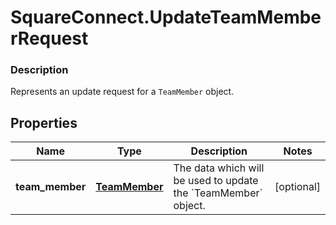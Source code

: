 # SquareConnect.UpdateTeamMemberRequest

### Description

Represents an update request for a `TeamMember` object.

## Properties
Name | Type | Description | Notes
------------ | ------------- | ------------- | -------------
**team_member** | [**TeamMember**](TeamMember.md) | The data which will be used to update the &#x60;TeamMember&#x60; object. | [optional] 



